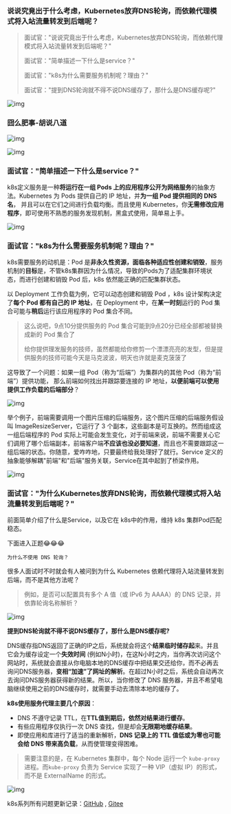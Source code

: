 ###  说说究竟出于什么考虑，Kubernetes放弃DNS轮询，而依赖代理模式将入站流量转发到后端呢？

> 面试官："说说究竟出于什么考虑，Kubernetes放弃DNS轮询，而依赖代理模式将入站流量转发到后端呢？"
>
> 面试官："简单描述一下什么是service？"
>
> 面试官："k8s为什么需要服务机制呢？理由？"
>
> 面试官："提到DNS轮询就不得不说DNS缓存了，那什么是DNS缓存呢?"

![img](https://img-blog.csdnimg.cn/img_convert/1e6eb5329506cac17e548ace1c606dfa.png)



### 囧么肥事-胡说八道



![img](https://img-blog.csdnimg.cn/img_convert/df1576c00d4e1bd94c74e9df2e445e2f.png)



![img](https://img-blog.csdnimg.cn/img_convert/3f59250a69d7add4d0af9f54a6a1d673.png)



### 面试官："简单描述一下什么是service？"

k8s定义服务是一种**将运行在一组 Pods 上的应用程序公开为网络服务**的抽象方法。Kubernetes 为 Pods 提供自己的 IP 地址，并**为一组 Pod 提供相同的 DNS 名**， 并且可以在它们之间进行负载均衡。而且使用 Kubernetes，你**无需修改应用程序**，即可使用不熟悉的服务发现机制，黑盒式使用，简单易上手。

![img](https://img-blog.csdnimg.cn/img_convert/799dceaa42fe931f821d3657067aee14.gif)



### 面试官："k8s为什么需要服务机制呢？理由？"

k8s需要服务的动机是：Pod 是**非永久性资源，面临各种适应性创建和销毁**，服务机制的**目标**是，不管k8s集群因为什么情况，导致的Pods为了适配集群环境状态，而进行创建和销毁 Pod 后，k8s 依然能正确的匹配集群状态。

以 Deployment 工作负载为例，它可以动态创建和销毁 Pod ，k8s 设计架构决定了**每个 Pod 都有自己的 IP 地址**，在 Deployment 中，在**某一时刻**运行的 Pod 集合可能与**稍后**运行该应用程序的 Pod 集合不同。

> 这么说吧，9点10分提供服务的 Pod 集合可能到9点20分已经全部都被替换成新的 Pod 集合了
>
> 给你提供理发服务的技师，虽然都能给你修剪一个漂漂亮亮的发型，但是提供服务的技师可能今天是马克波波，明天也许就是麦克菠菠了

这导致了一个问题：如果一组 Pod（称为“后端”）为集群内的其他 Pod（称为“前端”）提供功能， 那么前端如何找出并跟踪要连接的 IP 地址，**以便前端可以使用提供工作负载的后端部分**？

![img](https://img-blog.csdnimg.cn/img_convert/609536fc304a7f92561ff0cd8c23f67c.gif)



举个例子，前端需要调用一个图片压缩的后端服务，这个图片压缩的后端服务假设叫 ImageResizeServer，它运行了 3 个副本，这些副本是可互换的。然而组成这一组后端程序的 Pod 实际上可能会发生变化，对于前端来说，前端不需要关心它们调用了哪个后端副本，前端客户端**不应该也没必要知道**，而且也不需要跟踪这一组后端的状态。你随意，爱咋咋地，只要最终给我处理好了就行。Service 定义的抽象能够解耦"前端"和"后端"服务关联，Service在其中起到了桥梁作用。

![img](https://img-blog.csdnimg.cn/img_convert/d66557ff5d3917701f2e871eb3d96676.gif)





### 面试官："为什么Kubernetes放弃DNS轮询，而依赖代理模式将入站流量转发到后端呢？"

前面简单介绍了什么是Service，以及它在 k8s中的作用，维持 k8s 集群Pod匹配稳态。

下面进入正题😂😂😂

```
为什么不使用 DNS 轮询？
```



很多人面试时不时就会有人被问到为什么 Kubernetes 依赖代理将入站流量转发到后端，而不是其他方法呢？

> 例如，是否可以配置具有多个 A 值（或 IPv6 为 AAAA）的 DNS 记录，并依靠轮询名称解析？

![img](https://img-blog.csdnimg.cn/img_convert/c04641694a5159218ee9a5634957be36.gif)



**提到DNS轮询就不得不说DNS缓存了，那什么是DNS缓存呢?**

DNS缓存指DNS返回了正确的IP之后，系统就会将这个**结果临时储存起**来。并且它会为缓存设定一个**失效时间** (例如N小时)，在这N小时之内，当你再次访问这个网站时，系统就会直接从你电脑本地的DNS缓存中把结果交还给你，而不必再去询问DNS服务器，**变相“加速”了网址的解析**。在超过N小时之后，系统会自动再次去询问DNS服务器获得新的结果。所以，当你修改了 DNS 服务器，并且不希望电脑继续使用之前的DNS缓存时，就需要手动去清除本地的缓存了。

**k8s使用服务代理主要几个原因**：

- DNS 不遵守记录 TTL，在**TTL值到期后，依然对结果进行缓存**。
- 有些应用程序仅执行一次 DNS 查找，但是却会**无限期地缓存结果**。
- 即使应用和库进行了适当的重新解析，**DNS 记录上的 TTL 值低或为零也可能会给 DNS 带来高负载**，从而使管理变得困难。

> 需要注意的是，在 Kubernetes 集群中，每个 Node 运行一个 `kube-proxy` 进程。而`kube-proxy` 负责为 Service 实现了一种 VIP（虚拟 IP）的形式，而不是 ExternalName 的形式。

![img](https://img-blog.csdnimg.cn/img_convert/098e33a5ee28010a163ae4cfed6fcff8.png)


k8s系列所有问题更新记录：[GitHub](https://gitee.com/jiongmefeishi/JMFS-Interview-Notebook-Kubernetes) , [Gitee](https://gitee.com/jiongmefeishi/JMFS-Interview-Notebook-Kubernetes)

